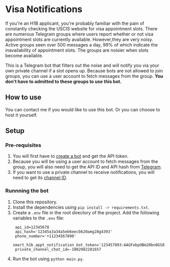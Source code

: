 # Visa Notifications
If you're an H1B applicant, you're probably familiar with the pain of constantly checking the USCIS website for visa appointment slots.
There are numerous Telegram groups where users report whether or not visa appointment slots are currently available. However,they are very noisy. Active groups seen over 500 messages a day, 99% of which indicate the inavailability of appointment slots. The groups are noisier when slots become available.

This is a Telegram bot that filters out the noise and will notify you via your own private channel if a slot opens up. Because bots are not allowed to join groups, you can use a user account to fetch messages from the group. **You don't have to admitted to these groups to use this bot.**

## How to use
You can contact me if you would like to use this bot. Or you can choose to host it yourself.

## Setup
### Pre-requisites
1. You will first have to [create a bot](https://telegram.me/BotFather) and get the API token. 
2. Because you will be using a user account to fetch messages from the group, you will also need to get the API ID and API hash from [Telegram](https://core.telegram.org/api/obtaining_api_id).
3. If you want to use a private channel to receive notifications, you will need to get its [channel ID](https://neliosoftware.com/content/help/how-do-i-get-the-channel-id-in-telegram/).

### Runnning the bot
1. Clone this repository.
2. Install the dependencies using `pip install -r requirements.txt`.
3. Create a `.env` file in the root directory of the project. Add the following variables to the `.env` file:
   ```
    api_id=12345678
	api_hash='12345a3a34a5eb6eecb620amg28g4393'
	phone_number='+11234567890'
	smart_h1b_appt_notification_bot_token='123457893:AAGFebpOBm20bn0GS8T3oeC0K34mKIIoGog'
	private_channel_chat_id=-1002982281657
   ```
4. Run the bot using `python main.py`.

